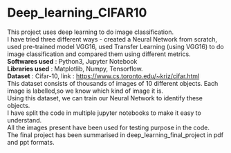 # Deep_learning_CIFAR10

This project uses deep learning to do image classification.  
I have tried three different ways - created a Neural Network from scratch, used pre-trained model VGG16, used Transfer Learning (using VGG16) to do image 
classification and compared them using different metrics.  
**Softwares used** : Python3, Jupyter Notebook   
**Libraries used** : Matplotlib, Numpy, Tensorflow.  
**Dataset** : Cifar-10, link : https://www.cs.toronto.edu/~kriz/cifar.html   
This dataset consists of thousands of images of 10 different objects. Each image is labelled,so we know which kind of image it is.  
Using this dataset, we can train our Neural Network to identify these objects.  
I have split the code in multiple jupyter notebooks to make it easy to understand.  
All the images present have been used for testing purpose in the code.  
The final project has been summarised in deep_learning_final_project in pdf and ppt formats.

